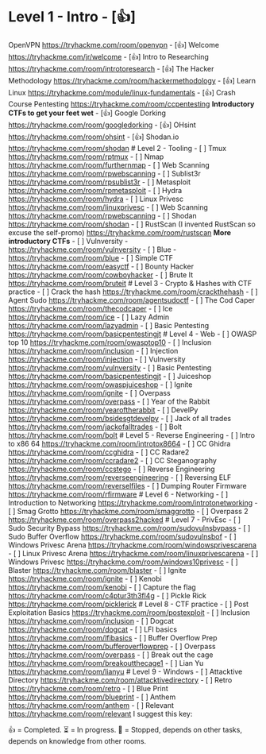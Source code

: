 # Level 1 - Intro - [👍] 
OpenVPN https://tryhackme.com/room/openvpn - [👍] 
Welcome https://tryhackme.com/jr/welcome - [👍] 
Intro to Researching https://tryhackme.com/room/introtoresearch - [👍]
The Hacker Methodology https://tryhackme.com/room/hackermethodology - [👍] 
Learn Linux https://tryhackme.com/module/linux-fundamentals - [👍] 
Crash Course Pentesting https://tryhackme.com/room/ccpentesting **Introductory CTFs to get your feet wet** - [👍] 
Google Dorking https://tryhackme.com/room/googledorking - [👍] 
OHsint https://tryhackme.com/room/ohsint - [👍] 
Shodan.io https://tryhackme.com/room/shodan # Level 2 - Tooling - [ ] 
Tmux https://tryhackme.com/room/rptmux - [ ] 
Nmap https://tryhackme.com/room/furthernmap - [ ] 
Web Scanning https://tryhackme.com/room/rpwebscanning - [ ] 
Sublist3r https://tryhackme.com/room/rpsublist3r - [ ] 
Metasploit https://tryhackme.com/room/rpmetasploit - [ ] 
Hydra https://tryhackme.com/room/hydra - [ ] 
Linux Privesc https://tryhackme.com/room/linuxprivesc - [ ] 
Web Scanning https://tryhackme.com/room/rpwebscanning - [ ] 
Shodan https://tryhackme.com/room/shodan - [ ] 
RustScan (I invented RustScan so excuse the self-promo) https://tryhackme.com/room/rustscan **More introductory CTFs** - [ ] 
Vulnversity - https://tryhackme.com/room/vulnversity - [ ] 
Blue - https://tryhackme.com/room/blue - [ ] 
Simple CTF https://tryhackme.com/room/easyctf - [ ] 
Bounty Hacker https://tryhackme.com/room/cowboyhacker - [ ] 
Brute It https://tryhackme.com/room/bruteit # Level 3 - Crypto & Hashes with CTF practice - [ ] 
Crack the hash https://tryhackme.com/room/crackthehash - [ ] 
Agent Sudo https://tryhackme.com/room/agentsudoctf - [ ] 
The Cod Caper https://tryhackme.com/room/thecodcaper - [ ] 
Ice https://tryhackme.com/room/ice - [ ] 
Lazy Admin https://tryhackme.com/room/lazyadmin - [ ] 
Basic Pentesting https://tryhackme.com/room/basicpentestingjt # Level 4 - Web - [ ] 
OWASP top 10 https://tryhackme.com/room/owasptop10 - [ ] 
Inclusion https://tryhackme.com/room/inclusion - [ ] 
Injection https://tryhackme.com/room/injection - [ ] 
Vulnversity https://tryhackme.com/room/vulnversity - [ ] 
Basic Pentesting https://tryhackme.com/room/basicpentestingjt - [ ] 
Juiceshop https://tryhackme.com/room/owaspjuiceshop - [ ] 
Ignite https://tryhackme.com/room/ignite - [ ] 
Overpass https://tryhackme.com/room/overpass - [ ] 
Year of the Rabbit https://tryhackme.com/room/yearoftherabbit - [ ] 
DevelPy https://tryhackme.com/room/bsidesgtdevelpy - [ ] 
Jack of all trades https://tryhackme.com/room/jackofalltrades - [ ] 
Bolt https://tryhackme.com/room/bolt # Level 5 - Reverse Engineering - [ ] 
Intro to x86 64 https://tryhackme.com/room/introtox8664 - [ ] 
CC Ghidra https://tryhackme.com/room/ccghidra - [ ] 
CC Radare2 https://tryhackme.com/room/ccradare2 - [ ] 
CC Steganography https://tryhackme.com/room/ccstego - [ ] 
Reverse Engineering https://tryhackme.com/room/reverseengineering - [ ] 
Reversing ELF https://tryhackme.com/room/reverselfiles - [ ] 
Dumping Router Firmware https://tryhackme.com/room/rfirmware # Level 6 - Networking - [ ] 
Introduction to Networking https://tryhackme.com/room/introtonetworking - [ ] 
Smag Grotto https://tryhackme.com/room/smaggrotto - [ ] 
Overpass 2 https://tryhackme.com/room/overpass2hacked # Level 7 - PrivEsc - [ ] 
Sudo Security Bypass https://tryhackme.com/room/sudovulnsbypass - [ ] 
Sudo Buffer Overflow https://tryhackme.com/room/sudovulnsbof - [ ]
Windows Privesc Arena https://tryhackme.com/room/windowsprivescarena - [ ] 
Linux Privesc Arena https://tryhackme.com/room/linuxprivescarena - [ ] 
Windows Privesc https://tryhackme.com/room/windows10privesc - [ ] 
Blaster https://tryhackme.com/room/blaster - [ ] 
Ignite https://tryhackme.com/room/ignite - [ ]
Kenobi https://tryhackme.com/room/kenobi - [ ]
Capture the flag https://tryhackme.com/room/c4ptur3th3fl4g - [ ] 
Pickle Rick https://tryhackme.com/room/picklerick # Level 8 - CTF practice - [ ] 
Post Exploitation Basics https://tryhackme.com/room/postexploit - [ ] 
Inclusion https://tryhackme.com/room/inclusion - [ ] 
Dogcat https://tryhackme.com/room/dogcat - [ ] 
LFI basics https://tryhackme.com/room/lfibasics - [ ] 
Buffer Overflow Prep https://tryhackme.com/room/bufferoverflowprep - [ ] 
Overpass https://tryhackme.com/room/overpass - [ ] 
Break out the cage https://tryhackme.com/room/breakoutthecage1 - [ ] 
Lian Yu https://tryhackme.com/room/lianyu # Level 9 - Windows - [ ] 
Attacktive Directory https://tryhackme.com/room/attacktivedirectory - [ ] 
Retro https://tryhackme.com/room/retro - [ ] 
Blue Print https://tryhackme.com/room/blueprint - [ ] 
Anthem https://tryhackme.com/room/anthem - [ ] 
Relevant https://tryhackme.com/room/relevant
I suggest this key:

👍 = Completed.
⏳ = In progress.
🔴 = Stopped, depends on other tasks, depends on knowledge from other rooms.
